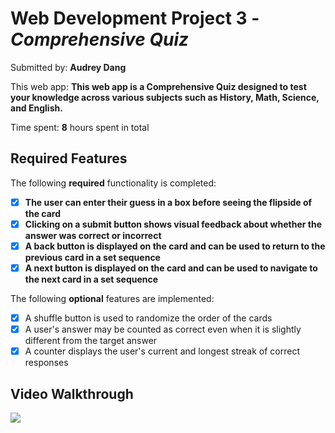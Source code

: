 # Web Development Project 3 - *Comprehensive Quiz*

Submitted by: **Audrey Dang**

This web app: **This web app is a Comprehensive Quiz designed to test your knowledge across various subjects such as History, Math, Science, and English.**

Time spent: **8** hours spent in total

## Required Features

The following **required** functionality is completed:

- [x] **The user can enter their guess in a box before seeing the flipside of the card**
- [x] **Clicking on a submit button shows visual feedback about whether the answer was correct or incorrect**
- [x] **A back button is displayed on the card and can be used to return to the previous card in a set sequence**
- [x] **A next button is displayed on the card and can be used to navigate to the next card in a set sequence**

The following **optional** features are implemented:

- [x] A shuffle button is used to randomize the order of the cards
- [x] A user's answer may be counted as correct even when it is slightly different from the target answer
- [x] A counter displays the user's current and longest streak of correct responses

## Video Walkthrough

![](https://github.com/audreydang4103/Project2-FlashCards/blob/main/Project3.gif)


